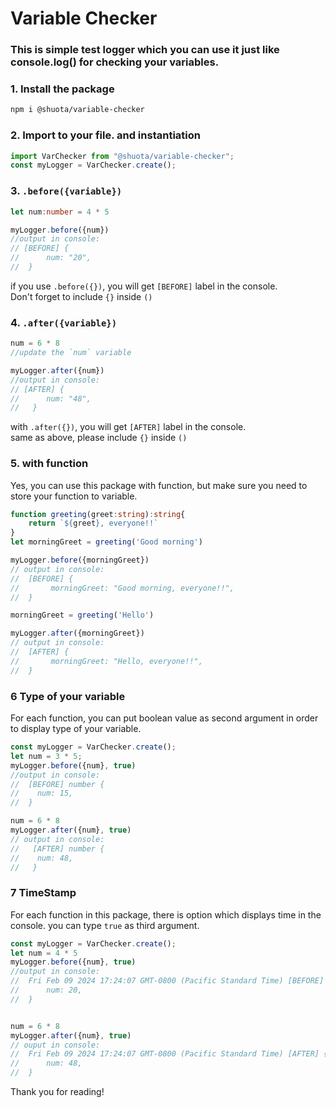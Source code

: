 # Variable Checker

### This is simple test logger which you can use it just like console.log() for checking your variables.

### 1. Install the package
```bash
npm i @shuota/variable-checker
```

### 2. Import to your file. and instantiation
```ts
import VarChecker from "@shuota/variable-checker";
const myLogger = VarChecker.create();
```

### 3. `.before({variable})`

```ts
let num:number = 4 * 5

myLogger.before({num}) 
//output in console:
// [BEFORE] {
//      num: "20",
//  }
```
if you use `.before({})`,  you will get `[BEFORE]` label in the console.   
Don't forget to include  `{}` inside `()`

### 4. `.after({variable})`

```ts
num = 6 * 8
//update the `num` variable

myLogger.after({num})
//output in console:
// [AFTER] {
//      num: "48",
//   }
```
with `.after({})`, you will get `[AFTER]` label in the console.  
same as above, please include `{}` inside `()`

### 5. with function 
Yes, you can use this package with function, but make sure you need to store your function to variable.

```ts
function greeting(greet:string):string{
    return `${greet}, everyone!!`
}
let morningGreet = greeting('Good morning')

myLogger.before({morningGreet})
// output in console:
//  [BEFORE] {
//       morningGreet: "Good morning, everyone!!",
//  }

morningGreet = greeting('Hello')

myLogger.after({morningGreet})
// output in console:
//  [AFTER] {
//       morningGreet: "Hello, everyone!!",
//  }
```

### 6 Type of your variable

For each function, you can put boolean value as second argument in order to display type of your variable.

```ts
const myLogger = VarChecker.create();
let num = 3 * 5;
myLogger.before({num}, true)
//output in console:
//  [BEFORE] number {
//    num: 15,
//  }

num = 6 * 8
myLogger.after({num}, true)
// output in console: 
//   [AFTER] number {
//    num: 48,
//   }
```




### 7 TimeStamp
For each function in this package, there is option which displays time in the console. you can type `true` as third argument.

```ts
const myLogger = VarChecker.create();
let num = 4 * 5
myLogger.before({num}, true)
//output in console:
//  Fri Feb 09 2024 17:24:07 GMT-0800 (Pacific Standard Time) [BEFORE] {
//      num: 20,
//  }


num = 6 * 8
myLogger.after({num}, true)
// ouput in console:
//  Fri Feb 09 2024 17:24:07 GMT-0800 (Pacific Standard Time) [AFTER] {
//      num: 48,
//  }

```

Thank you for reading!